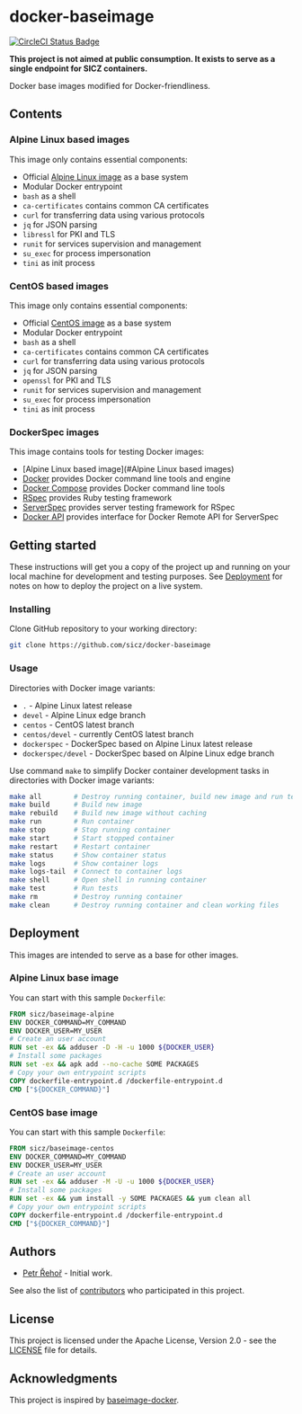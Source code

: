 # docker-baseimage

[![CircleCI Status Badge](https://circleci.com/gh/sicz/docker-baseimage.svg?style=shield&circle-token=TODO)](https://circleci.com/gh/sicz/docker-baseimage)

**This project is not aimed at public consumption.
It exists to serve as a single endpoint for SICZ containers.**

Docker base images modified for Docker-friendliness.

## Contents

### Alpine Linux based images

This image only contains essential components:
* Official [Alpine Linux image](https://store.docker.com/images/alpine) as a base system
* Modular Docker entrypoint
* `bash` as a shell
* `ca-certificates` contains common CA certificates
* `curl` for transferring data using various protocols
* `jq` for JSON parsing
* `libressl` for PKI and TLS
* `runit` for services supervision and management
* `su_exec` for process impersonation
* `tini` as init process

### CentOS based images

This image only contains essential components:
* Official [CentOS image](https://store.docker.com/images/centos) as a base system
* Modular Docker entrypoint
* `bash` as a shell
* `ca-certificates` contains common CA certificates
* `curl` for transferring data using various protocols
* `jq` for JSON parsing
* `openssl` for PKI and TLS
* `runit` for services supervision and management
* `su_exec` for process impersonation
* `tini` as init process

### DockerSpec images

This image contains tools for testing Docker images:
* [Alpine Linux based image](#Alpine Linux based images)
* [Docker](https://docs.docker.com/engine/) provides Docker command line tools and engine
* [Docker Compose](https://docs.docker.com/compose/) provides Docker command line tools
* [RSpec](http://rspec.info) provides Ruby testing framework
* [ServerSpec](http://serverspec.org) provides server testing framework for RSpec
* [Docker API](https://github.com/swipely/docker-api) provides interface for Docker Remote API for ServerSpec
<!--
* [DockerSpec](https://github.com/zuazo/dockerspec) provides Docker plugin for ServerSpec
-->
## Getting started

These instructions will get you a copy of the project up and running on your
local machine for development and testing purposes. See [Deployment](#deployment)
for notes on how to deploy the project on a live system.

### Installing

Clone GitHub repository to your working directory:
```bash
git clone https://github.com/sicz/docker-baseimage
```

### Usage

Directories with Docker image variants:
* `.` - Alpine Linux latest release
* `devel` - Alpine Linux edge branch
* `centos` - CentOS latest branch
* `centos/devel` - currently CentOS latest branch
* `dockerspec` - DockerSpec based on Alpine Linux latest release
* `dockerspec/devel` - DockerSpec based on Alpine Linux edge branch

Use command `make` to simplify Docker container development tasks in
directories with Docker image variants:
```bash
make all        # Destroy running container, build new image and run tests
make build      # Build new image
make rebuild    # Build new image without caching
make run        # Run container
make stop       # Stop running container
make start      # Start stopped container
make restart    # Restart container
make status     # Show container status
make logs       # Show container logs
make logs-tail  # Connect to container logs
make shell      # Open shell in running container
make test       # Run tests
make rm         # Destroy running container
make clean      # Destroy running container and clean working files
```

## Deployment

This images are intended to serve as a base for other images.

### Alpine Linux base image

You can start with this sample `Dockerfile`:
```Dockerfile
FROM sicz/baseimage-alpine
ENV DOCKER_COMMAND=MY_COMMAND
ENV DOCKER_USER=MY_USER
# Create an user account
RUN set -ex && adduser -D -H -u 1000 ${DOCKER_USER}
# Install some packages
RUN set -ex && apk add --no-cache SOME PACKAGES
# Copy your own entrypoint scripts
COPY dockerfile-entrypoint.d /dockerfile-entrypoint.d
CMD ["${DOCKER_COMMAND}"]
```

### CentOS base image

You can start with this sample `Dockerfile`:
```Dockerfile
FROM sicz/baseimage-centos
ENV DOCKER_COMMAND=MY_COMMAND
ENV DOCKER_USER=MY_USER
# Create an user account
RUN set -ex && adduser -M -U -u 1000 ${DOCKER_USER}
# Install some packages
RUN set -ex && yum install -y SOME PACKAGES && yum clean all
# Copy your own entrypoint scripts
COPY dockerfile-entrypoint.d /dockerfile-entrypoint.d
CMD ["${DOCKER_COMMAND}"]
```

## Authors

* [Petr Řehoř](https://github.com/prehor) - Initial work.

See also the list of
[contributors](https://github.com/sicz/docker-baseimage-alpine/contributors)
who participated in this project.

## License

This project is licensed under the Apache License, Version 2.0 - see the
[LICENSE](LICENSE) file for details.

## Acknowledgments

This project is inspired by
[baseimage-docker](https://hub.docker.com/r/phusion/baseimage/).

